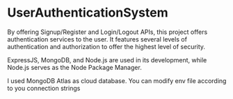 # UserAuthenticationSystem

By offering Signup/Register and Login/Logout APIs, this project offers authentication services to the user. It features several levels of authentication and authorization to offer the highest level of security.

ExpressJS, MongoDB, and Node.js are used in its development, while Node.js serves as the Node Package Manager.

I used MongoDB Atlas as cloud database. You can modify env file according to you connection strings
